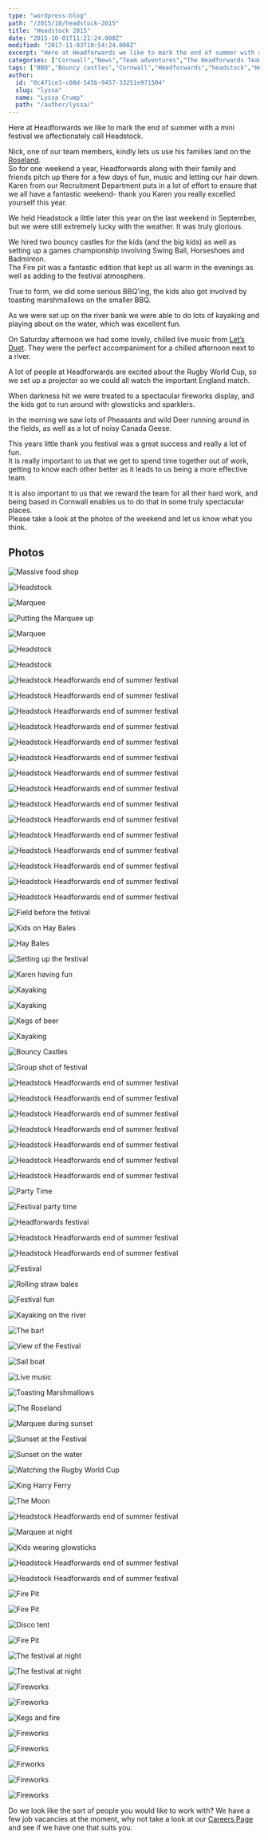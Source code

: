 ```yaml
---
type: "wordpress-blog"
path: "/2015/10/headstock-2015"
title: "Headstock 2015"
date: "2015-10-01T11:21:24.000Z"
modified: "2017-11-03T10:54:24.000Z"
excerpt: "Here at Headforwards we like to mark the end of summer with a mini festival we affectionately call Headstock. Nick, one of our team members, kindly lets us use his families land on the Roseland. So for one weekend a year, Headforwards along with their family and friends pitch up there for a few days of fun, music and …"
categories: ["Cornwall","News","Team adventures","The Headforwards Team"]
tags: ["BBQ","Bouncy castles","Cornwall","Headforwards","headstock","Heastock 2015","team adventures","Team advetures","team building","the roseland","the roseland peninsular"]
author:
  id: "0c471ce3-c08d-545b-9457-33251e971504"
  slug: "lyssa"
  name: "Lyssa Crump"
  path: "/author/lyssa/"
---
```

Here at Headforwards we like to mark the end of summer with a mini festival we affectionately call Headstock.

Nick, one of our team members, kindly lets us use his families land on the [Roseland](http://www.roselandpeninsula.com/).  
So for one weekend a year, Headforwards along with their family and friends pitch up there for a few days of fun, music and letting our hair down.  
Karen from our Recruitment Department puts in a lot of effort to ensure that we all have a fantastic weekend- thank you Karen you really excelled yourself this year.

We held Headstock a little later this year on the last weekend in September, but we were still extremely lucky with the weather. It was truly glorious.

We hired two bouncy castles for the kids (and the big kids) as well as setting up a games championship involving Swing Ball, Horseshoes and Badminton.  
The Fire pit was a fantastic edition that kept us all warm in the evenings as well as adding to the festival atmosphere.

True to form, we did some serious BBQ’ing, the kids also got involved by toasting marshmallows on the smaller BBQ.

As we were set up on the river bank we were able to do lots of kayaking and playing about on the water, which was excellent fun.

On Saturday afternoon we had some lovely, chilled live music from [Let’s Duet](http://www.freakmusic.co.uk/bands/lets_duet#.Vg0soRNVhBd). They were the perfect accompaniment for a chilled afternoon next to a river.

A lot of people at Headforwards are excited about the Rugby World Cup, so we set up a projector so we could all watch the important England match.

When darkness hit we were treated to a spectacular fireworks display, and the kids got to run around with glowsticks and sparklers.

In the morning we saw lots of Pheasants and wild Deer running around in the fields, as well as a lot of noisy Canada Geese.

This years little thank you festival was a great success and really a lot of fun.  
It is really important to us that we get to spend time together out of work, getting to know each other better as it leads to us being a more effective team.

It is also important to us that we reward the team for all their hard work, and being based in Cornwall enables us to do that in some truly spectacular places.  
Please take a look at the photos of the weekend and let us know what you think.

Photos
------

<section class="gallery">

![Massive food shop](//headforwards.com/wp-content/uploads/2015/10/Headforwards_Headstock_Food_shop.jpg)

![Headstock](//headforwards.com/wp-content/uploads/2015/10/Headforwards_Headstock_field.jpeg)

![Marquee](//headforwards.com/wp-content/uploads/2015/10/Headforwards_Headstock_Marquee.jpeg)

![Putting the Marquee up](//headforwards.com/wp-content/uploads/2015/10/Headforwards_Headstock_Lyssa_marquee.jpg)

![Marquee](//headforwards.com/wp-content/uploads/2015/10/Headforwards_Headstock_Marquee_erection_time.jpg)

![Headstock](//headforwards.com/wp-content/uploads/2015/10/Headforwards_Headstock_badminton1.jpg)

![Headstock](//headforwards.com/wp-content/uploads/2015/10/Headforwards_Headstock_Bar.jpg)

![Headstock Headforwards end of summer festival ](//headforwards.com/wp-content/uploads/2015/10/Headforwards_Headstock_BBQ1.jpg)

![Headstock Headforwards end of summer festival ](//headforwards.com/wp-content/uploads/2015/10/Headforwards_Headstock_BBQ_field.jpg)

![Headstock Headforwards end of summer festival ](//headforwards.com/wp-content/uploads/2015/10/Headforwards_Headstock_Beer.jpg)

![Headstock Headforwards end of summer festival ](//headforwards.com/wp-content/uploads/2015/10/Headforwards_Headstock_beer_barrels.jpeg)

![Headstock Headforwards end of summer festival ](//headforwards.com/wp-content/uploads/2015/10/Headforwards_Headstock_boat_low_tide.jpg)

![Headstock Headforwards end of summer festival ](//headforwards.com/wp-content/uploads/2015/10/Headforwards_Headstock_boats.jpg)

![Headstock Headforwards end of summer festival ](//headforwards.com/wp-content/uploads/2015/10/Headforwards_Headstock_boats_ships.jpg)

![Headstock Headforwards end of summer festival ](//headforwards.com/wp-content/uploads/2015/10/Headforwards_Headstock_bouncy_castles.jpg)

![Headstock Headforwards end of summer festival ](//headforwards.com/wp-content/uploads/2015/10/Headforwards_Headstock_bouncy_castles_kids.jpg)

![Headstock Headforwards end of summer festival ](//headforwards.com/wp-content/uploads/2015/10/Headforwards_Headstock_bubbles.jpg)

![Headstock Headforwards end of summer festival ](//headforwards.com/wp-content/uploads/2015/10/Headforwards_Headstock_car_park.jpeg)

![Headstock Headforwards end of summer festival ](//headforwards.com/wp-content/uploads/2015/10/Headforwards_Headstock_Cars.jpg)

![Headstock Headforwards end of summer festival ](//headforwards.com/wp-content/uploads/2015/10/Headforwards_Headstock_Cars_tractor.jpeg)

![Headstock Headforwards end of summer festival ](//headforwards.com/wp-content/uploads/2015/10/Headforwards_Headstock_cars_water.jpg)

![Headstock Headforwards end of summer festival ](//headforwards.com/wp-content/uploads/2015/10/Headforwards_Headstock_Deer.jpeg)

![Field before the fetival](//headforwards.com/wp-content/uploads/2015/10/Headforwards_Headstock_hay_bails_field.jpg)

![Kids on Hay Bales ](//headforwards.com/wp-content/uploads/2015/10/Headforwards_Headstock_Hay_bales.jpg)

![Hay Bales ](//headforwards.com/wp-content/uploads/2015/10/Headforwards_Headstock_haybales.jpeg)

![Setting up the festival](//headforwards.com/wp-content/uploads/2015/10/Headforwards_Headstock_Haybales_tent.jpeg)

![Karen having fun ](//headforwards.com/wp-content/uploads/2015/10/Headforwards_Headstock_Karen_BBQ.jpg)

![Kayaking ](//headforwards.com/wp-content/uploads/2015/10/Headforwards_Headstock_Kayak_and_boat.jpg)

![Kayaking](//headforwards.com/wp-content/uploads/2015/10/Headforwards_Headstock_Kayaks.jpg)

![Kegs of beer ](//headforwards.com/wp-content/uploads/2015/10/Headforwards_Headstock_kegs_on_the_river.jpeg)

![Kayaking](//headforwards.com/wp-content/uploads/2015/10/Headforwards_Headstock_kayaks_river.jpg)

![Bouncy Castles](//headforwards.com/wp-content/uploads/2015/10/Headforwards_Headstock_kids_bouncycastle.jpg)

![Group shot of festival](//headforwards.com/wp-content/uploads/2015/10/Headforwards_Headstock_kids_bubbles.jpg)

![Headstock Headforwards end of summer festival ](//headforwards.com/wp-content/uploads/2015/10/Headforwards_Headstock_dog_kayaks-water.jpg)

![Headstock Headforwards end of summer festival ](//headforwards.com/wp-content/uploads/2015/10/Headforwards_Headstock_dogs_splashing.jpg)

![Headstock Headforwards end of summer festival ](//headforwards.com/wp-content/uploads/2015/10/Headforwards_Headstock_dogs_water.jpg)

![Headstock Headforwards end of summer festival ](//headforwards.com/wp-content/uploads/2015/10/Headforwards_Headstock_dusk.jpg)

![Headstock Headforwards end of summer festival ](//headforwards.com/wp-content/uploads/2015/10/Headforwards_Headstock_families_babies.jpg)

![Headstock Headforwards end of summer festival ](//headforwards.com/wp-content/uploads/2015/10/Headforwards_Headstock_families_riverbank.jpg)

![Headstock Headforwards end of summer festival ](//headforwards.com/wp-content/uploads/2015/10/Headforwards_Headstock_family.jpg)

![Party Time ](//headforwards.com/wp-content/uploads/2015/10/Headforwards_Headstock_party_time_tent.jpg)

![Festival party time ](//headforwards.com/wp-content/uploads/2015/10/Headforwards_Headstock_party_zone.jpg)

![Headforwards festival](//headforwards.com/wp-content/uploads/2015/10/Headforwards_Headstock_people.jpg)

![Headstock Headforwards end of summer festival ](//headforwards.com/wp-content/uploads/2015/10/Headforwards_Headstock_Family_group_shot.jpg)

![Headstock Headforwards end of summer festival ](//headforwards.com/wp-content/uploads/2015/10/Headforwards_Headstock_family_play.jpg)

![Festival ](//headforwards.com/wp-content/uploads/2015/10/Headforwards_Headstock_Festival.jpg)

![Rolling straw bales ](//headforwards.com/wp-content/uploads/2015/10/Headforwards_Headstock_rolling.jpg)

![Festival fun](//headforwards.com/wp-content/uploads/2015/10/Headforwards_Headstock_group_shot.jpg)

![Kayaking on the river](//headforwards.com/wp-content/uploads/2015/10/Headforwards_Headstock_Sail_boat_kayak.jpg)

![The bar!](//headforwards.com/wp-content/uploads/2015/10/Headforwards_Headstock_groupshot_bar.jpg)

![View of the Festival ](//headforwards.com/wp-content/uploads/2015/10/Headforwards_Headstock_Field_By_the_water.jpg)

![Sail boat](//headforwards.com/wp-content/uploads/2015/10/Headforwards_Headstock_Sail_boat.jpg)

![Live music](//headforwards.com/wp-content/uploads/2015/10/Headforwards_Headstock_Live_Music.jpg)

![Toasting Marshmallows](//headforwards.com/wp-content/uploads/2015/10/Headforwards_Headstock_marshmallows_BBQ.jpg)

![The Roseland ](//headforwards.com/wp-content/uploads/2015/10/Headforwards_Headstock_little_boat.jpeg)

![Marquee during sunset](//headforwards.com/wp-content/uploads/2015/10/Headforwards_Headstock_Marquee_sunset.jpeg)

![Sunset at the Festival ](//headforwards.com/wp-content/uploads/2015/10/Headforwards_Headstock_Sunset_beer.jpg)

![Sunset on the water ](//headforwards.com/wp-content/uploads/2015/10/Headforwards_Headstock_sunset_on_water.jpeg)

![Watching the Rugby World Cup](//headforwards.com/wp-content/uploads/2015/10/Headforwards_Headstock_Rugby_projection.jpg)

![King Harry Ferry](//headforwards.com/wp-content/uploads/2015/10/Headforwards_Headstock_Ferry_group_shot.jpg)

![The Moon](//headforwards.com/wp-content/uploads/2015/10/Headforwards_Headstock_MOON.jpg)

![Headstock Headforwards end of summer festival ](//headforwards.com/wp-content/uploads/2015/10/Headforwards_Headstock_disco_lights.jpg)

![Marquee at night](//headforwards.com/wp-content/uploads/2015/10/Headforwards_Headstock_marquee_disco.jpg)

![Kids wearing glowsticks](//headforwards.com/wp-content/uploads/2015/10/Headforwards_Headstock_kids_glowsticks.jpg)

![Headstock Headforwards end of summer festival ](//headforwards.com/wp-content/uploads/2015/10/Headforwards_Headstock_BBQ_at_night.jpeg)

![Headstock Headforwards end of summer festival ](//headforwards.com/wp-content/uploads/2015/10/Headforwards_Headstock_chinease_lantern_lighting.jpg)

![Fire Pit](//headforwards.com/wp-content/uploads/2015/10/Headforwards_Headstock_fire_pit.jpeg)

![Fire Pit](//headforwards.com/wp-content/uploads/2015/10/Headforwards_Headstock_Fire_pit_fun.jpg)

![Disco tent](//headforwards.com/wp-content/uploads/2015/10/Headforwards_Headstock_Nightime_disco.jpg)

![Fire Pit](//headforwards.com/wp-content/uploads/2015/10/Headforwards_Headstock_firepit.jpg)

![The festival at night](//headforwards.com/wp-content/uploads/2015/10/Headforwards_Headstock_Nightime_festival.jpg)

![The festival at night](//headforwards.com/wp-content/uploads/2015/10/Headforwards_Headstock_nighttime.jpeg)

![Fireworks ](//headforwards.com/wp-content/uploads/2015/10/Headforwards_Headstock_organge_fireworks.jpg)

![Fireworks](//headforwards.com/wp-content/uploads/2015/10/Headforwards_Headstock_Firework.jpg)

![Kegs and fire ](//headforwards.com/wp-content/uploads/2015/10/Headforwards_Headstock_kegs_flames.jpeg)

![Fireworks](//headforwards.com/wp-content/uploads/2015/10/Headforwards_Headstock_Fireworks.jpg)

![Fireworks](//headforwards.com/wp-content/uploads/2015/10/Headforwards_Headstock_Green_fireworks.jpg)

![Firworks](//headforwards.com/wp-content/uploads/2015/10/Headforwards_Headstock_yellow_firework.jpg)

![Fireworks](//headforwards.com/wp-content/uploads/2015/10/Headforwards_Headstock_red_firework.jpg)

![Fireworks](//headforwards.com/wp-content/uploads/2015/10/Headforwards_Headstock_water_on_fire.jpeg)

</section>

Do we look like the sort of people you would like to work with? We have a few job vacancies at the moment, why not take a look at our [Careers Page](http://www.headforwards.com/careers/) and see if we have one that suits you.
